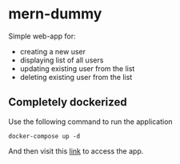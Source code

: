 # mern-dummy
Simple web-app for:
- creating a new user
- displaying list of all users
- updating existing user from the list
- deleting existing user from the list

## Completely dockerized
Use the following command to run the application

```
docker-compose up -d
```

And then visit this [link](http://localhost:3000/) to access the app.